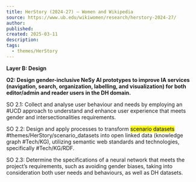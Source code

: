 ```yaml
---
title: HerStory (2024-27) – Women and Wikipedia
source: https://www.ub.edu/wikiwomen/research/herstory-2024-27/
author: 
published: 
created: 2025-03-11
description: 
tags:
  - themes/HerStory
---
```

**Layer B: Design**

**O2: Design gender-inclusive NeSy AI prototypes to improve IA services (navigation, search, organization, labelling, and visualization) for both editor/admin and reader users in the DH domain.**

SO 2.1: Collect and analyse user behaviour and needs by employing an #UCD approach to understand and enhance user experience that meets gender and intersectionalities requirements.

SO 2.2: Design and apply processes to transform <mark class="hltr-orange">scenario datasets</mark> #themes/HerStory/scenario_datasets into open linked data (knowledge graph #Tech/KG), utilizing semantic web standards and technologies, specifically #Tech/KG/RDF.

SO 2.3: Determine the specifications of a neural network that meets the project’s requirements, such as avoiding gender biases, taking into consideration both user needs and behaviours, as well as DH datasets.

